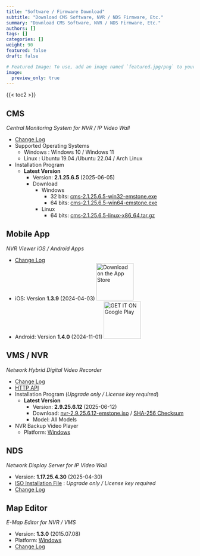 ```yaml
---
title: "Software / Firmware Download"
subtitle: "Download CMS Software, NVR / NDS Firmware, Etc."
summary: "Download CMS Software, NVR / NDS Firmware, Etc."
authors: []
tags: []
categories: []
weight: 90
featured: false
draft: false

# Featured Image: To use, add an image named `featured.jpg/png` to your page's folder.
image:
  preview_only: true
---
```


{{< toc2 >}}

## CMS

*Central Monitoring System for NVR / IP Video Wall*

- [Change Log](/docs/cms/changelog/cms21.html)
- Supported Operating Systems
  - Windows : Windows 10 / Windows 11
  - Linux : Ubuntu 19.04 /Ubuntu 22.04 / Arch Linux
- Installation Program
  - **Latest Version**
    - Version: **2.1.25.6.5** (2025-06-05)
    - Download
      - Windows
        - 32 bits: [cms-2.1.25.6.5-win32-emstone.exe](https://www.emstone.com/data/cms/cms-2.1.25.6.5-win32-emstone.exe)
        - 64 bits: [cms-2.1.25.6.5-win64-emstone.exe](https://www.emstone.com/data/cms/cms-2.1.25.6.5-win64-emstone.exe)
      - Linux
        - 64 bits: [cms-2.1.25.6.5-linux-x86_64.tar.gz](https://www.emstone.com/data/cms/cms-2.1.25.6.5-linux-x86_64.tar.gz)

## Mobile App

*NVR Viewer iOS / Android Apps*

- [Change Log](/docs/nvr-viewer/ChangeLog.html)
- iOS: Version **1.3.9** (2024-04-03)
  <a href="https://apps.apple.com/kr/app/linux-nvr-mobile-viewer/id561848768" target="_blank"><img width="100px" src="/img/app-store-badge.png" alt="Download on the App Store" class="d-inline-block py-0 my-2"></a>
- Android: Version **1.4.0** (2024-11-01)
  <a href="https://play.google.com/store/apps/details?id=com.emstone.moview" target="_blank"><img width="100px" src="/img/google-play-badge.png" alt="GET IT ON Google Play" class="d-inline-block py-0 my-2"></a>

## VMS / NVR

*Network Hybrid Digital Video Recorder*

- [Change Log](/docs/dvr/changelog/nvr29.html)
- [HTTP API](/docs/dvr/http/)
- Installation Program (*Upgrade only / License key required*)
  - **Latest Version**
    - Version: **2.9.25.6.12** (2025-06-12)
    - Download: [nvr-2.9.25.6.12-emstone.iso](https://www.emstone.com/data/dvr/nvr-2.9.25.6.12-emstone.iso)
    / [SHA-256 Checksum](https://www.emstone.com/data/dvr/nvr-2.9.25.6.12-emstone.iso-sha256.txt)
    - Model: All Models
- NVR Backup Video Player
  - Platform: [Windows](https://www.emstone.com/data/nvrplay/nvrplay.exe)

## NDS

*Network Display Server for IP Video Wall*

- Version: **1.17.25.4.30** (2025-04-30)
- [ISO Installation File](https://www.emstone.com/data/nds/nds-1.17.25.4.30.iso)
   : *Upgrade only / License key required*
- [Change Log](/docs/nds/ChangeLog.html)

## Map Editor

*E-Map Editor for NVR / VMS*

- Version: **1.3.0** (2015.07.08)
- Platform: [Windows](https://www.emstone.com/data/vms/mapedit/vms-mapedit-1.3.0-win-ia32-20150708.zip)
- [Change Log](https://www.emstone.com/data/https://github.com/nvrsw/mapedit/blob/master/ChangeLog.md)
